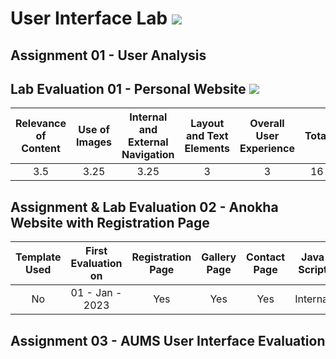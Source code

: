 # User Interface Lab ![](https://img.shields.io/badge/-Live-brightgreen)

## Assignment 01 - User Analysis 


## Lab Evaluation 01 - Personal Website ![](https://img.shields.io/badge/-Completed-brightgreen)

| Relevance of Content | Use of Images | Internal and External Navigation | Layout and Text Elements | Overall User Experience | Total | 
|:--------------------:|:-------------:|:--------------------------------:|:------------------------:|:-----------------------:|:-----:|
|         3.5          |       3.25    |                 3.25             |             3            |           3             |    16 |

## Assignment & Lab Evaluation 02 - Anokha Website with Registration Page

| Template Used | First Evaluation on |  Registration Page | Gallery Page | Contact Page | Java Script | Style Guide | Best Practices | 
|:-------------:|:-------------------:|:------------------:|:------------:|:------------:|:-----------:|:-----------:|:--------------:|
|      No       |   01 - Jan - 2023   |         Yes        |      Yes     |      Yes     |   Internal  |     No      |       No       |

## Assignment 03 - AUMS User Interface Evaluation
